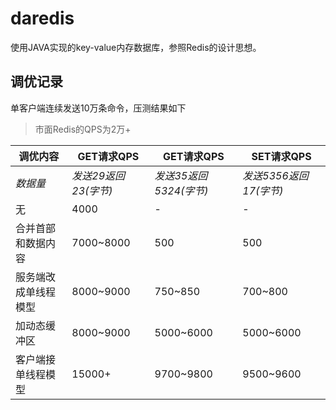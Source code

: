 # daredis
使用JAVA实现的key-value内存数据库，参照Redis的设计思想。

## 调优记录
单客户端连续发送10万条命令，压测结果如下
> 市面Redis的QPS为2万+

调优内容 | GET请求QPS | GET请求QPS | SET请求QPS
---|---|---|---
*数据量* | *发送29返回23(字节)* | *发送35返回5324(字节)* | *发送5356返回17(字节)*
无 | 4000 | - | -
合并首部和数据内容 | 7000~8000 | 500 | 500
服务端改成单线程模型 | 8000~9000 | 750~850 | 700~800
加动态缓冲区 | 8000~9000 | 5000~6000 | 5000~6000
客户端接单线程模型 | 15000+ | 9700~9800 | 9500~9600
